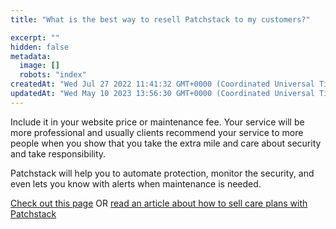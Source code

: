 ```yaml
---
title: "What is the best way to resell Patchstack to my customers?"

excerpt: ""
hidden: false
metadata: 
  image: []
  robots: "index"
createdAt: "Wed Jul 27 2022 11:41:32 GMT+0000 (Coordinated Universal Time)"
updatedAt: "Wed May 10 2023 13:56:30 GMT+0000 (Coordinated Universal Time)"
---
```

Include it in your website price or maintenance fee. Your service will be more professional and usually clients recommend your service to more people when you show that you take the extra mile and care about security and take responsibility.  

Patchstack will help you to automate protection, monitor the security, and even lets you know with alerts when maintenance is needed.

<a href="https://patchstack.com/for-agencies/" target="_blank">Check out this page</a>
OR
<a href="https://patchstack.com/articles/how-i-started-selling-wordpress-care-plans-to-my-clients/" target="_blank">read an article about how to sell care plans with Patchstack</a>